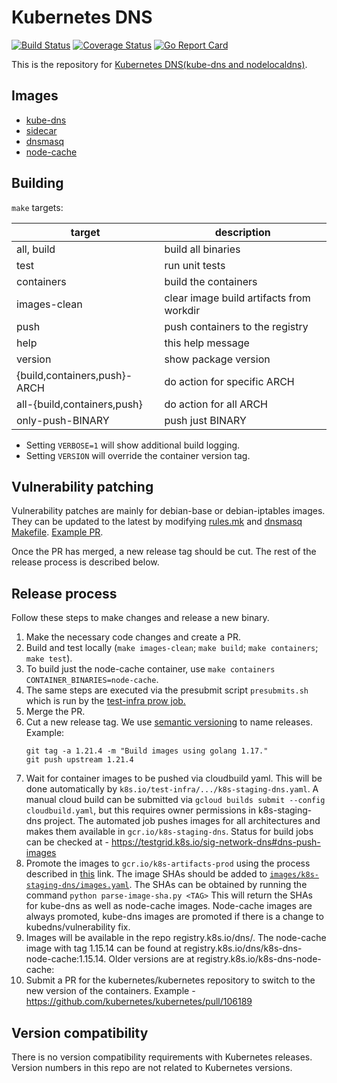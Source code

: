 # Kubernetes DNS

[![Build Status](https://travis-ci.org/kubernetes/dns.svg?branch=master)](https://travis-ci.org/kubernetes/dns)
[![Coverage Status](https://coveralls.io/repos/github/kubernetes/dns/badge.svg?branch=master)](https://coveralls.io/github/kubernetes/dns?branch=master)
[![Go Report Card](https://goreportcard.com/badge/github.com/kubernetes/dns)](https://goreportcard.com/report/github.com/kubernetes/dns)

This is the repository for [Kubernetes DNS(kube-dns and nodelocaldns)](https://kubernetes.io/docs/tasks/access-application-cluster/configure-dns-cluster/).

## Images

* [kube-dns](https://kubernetes.io/docs/tasks/access-application-cluster/configure-dns-cluster/)
* [sidecar](docs/sidecar/README.md)
* [dnsmasq](images/dnsmasq)
* [node-cache](https://kubernetes.io/docs/tasks/administer-cluster/nodelocaldns/)

## Building

`make` targets:

| target | description |
| ---- | ---- |
|all, build   | build all binaries |
|test         | run unit tests |
|containers   | build the containers |
|images-clean | clear image build artifacts from workdir |
|push         | push containers to the registry |
|help         | this help message |
|version      | show package version |
|{build,containers,push}-ARCH | do action for specific ARCH |
|all-{build,containers,push}  | do action for all ARCH |
|only-push-BINARY             | push just BINARY |

* Setting `VERBOSE=1` will show additional build logging.
* Setting `VERSION` will override the container version tag.

## Vulnerability patching

Vulnerability patches are mainly for debian-base or debian-iptables images. They can be updated to the latest by modifying [rules.mk](https://github.com/kubernetes/dns/blob/master/rules.mk#L32-L33) and [dnsmasq Makefile](https://github.com/kubernetes/dns/blob/f44ede5f559a9a29fa23b438e6ce0cb70934d834/images/dnsmasq/Makefile#L30-L32).
[Example PR](https://github.com/kubernetes/dns/pull/475).

Once the PR has merged, a new release tag should be cut. The rest of the release process is described below.

## Release process
Follow these steps to make changes and release a new binary.

1. Make the necessary code changes and create a PR.
2. Build and test locally (`make images-clean`; `make build`; `make containers`; `make test`). 
3. To build just the node-cache container, use `make containers CONTAINER_BINARIES=node-cache`.
4. The same steps are executed via the presubmit script `presubmits.sh` which is run by the [test-infra prow job.](https://github.com/kubernetes/test-infra/blob/88cd2798f36010e071a30c9827f90e647b59fc65/config/jobs/kubernetes/sig-network/sig-network-misc.yaml#L182)
5. Merge the PR.
6. Cut a new release tag. We use [semantic versioning](http://semver.org) to
   name releases.
   Example:
   ```
   git tag -a 1.21.4 -m "Build images using golang 1.17."
   git push upstream 1.21.4
   ```
4. Wait for container images to be pushed via cloudbuild yaml. This will be done automatically by
   `k8s.io/test-infra/.../k8s-staging-dns.yaml`. A manual cloud build can be submitted via
   `gcloud builds submit --config cloudbuild.yaml`, but this requires owner permissions in k8s-staging-dns project.
   The automated job pushes images for all architectures and makes them available in `gcr.io/k8s-staging-dns`.
   Status for build jobs can be checked at - https://testgrid.k8s.io/sig-network-dns#dns-push-images
5. Promote the images to `gcr.io/k8s-artifacts-prod` using the process described
   in [this](https://github.com/kubernetes/k8s.io/tree/main/k8s.gcr.io#image-promoter) link.
   The image SHAs should be added to [`images/k8s-staging-dns/images.yaml`](https://github.com/kubernetes/k8s.io/blob/main/registry.k8s.io/images/k8s-staging-dns/images.yaml).
   The SHAs can be obtained by running the command `python parse-image-sha.py <TAG>`
   This will return the SHAs for kube-dns as well as node-cache images. Node-cache images are always promoted, kube-dns images are promoted if there is a change to kubedns/vulnerability fix.
6. Images will be available in the repo registry.k8s.io/dns/. The node-cache image with tag 1.15.14 can be found at registry.k8s.io/dns/k8s-dns-node-cache:1.15.14. Older versions are at registry.k8s.io/k8s-dns-node-cache:<TAG>
7. Submit a PR for the kubernetes/kubernetes repository to switch to the new
   version of the containers. Example - https://github.com/kubernetes/kubernetes/pull/106189
   
## Version compatibility

There is no version compatibility requirements with Kubernetes releases. Version numbers in this repo are not related to Kubernetes versions.
